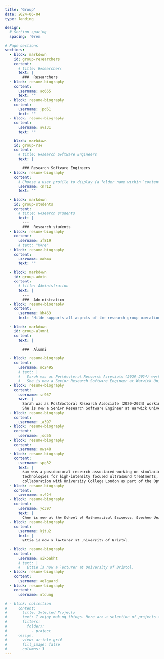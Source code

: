 ```yaml
---
title: 'Group'
date: 2024-06-04
type: landing

design:
  # Section spacing
  spacing: '0rem'

# Page sections
sections:
  - block: markdown
    id: group-researchers
    content:
      # title: Researchers
      text: |
        ###  Researchers
  - block: resume-biography
    content:
      username: nc655
      text: ""
  - block: resume-biography
    content:
      username: jpd61
      text: ""
  - block: resume-biography
    content:
      username: nvs31
      text: ""

  - block: markdown
    id: group-rse
    content:
      # title: Research Software Engineers
      text: |
        ---
        ### Research Software Engineers
  - block: resume-biography
    content:
      # Choose a user profile to display (a folder name within `content/authors/`)
      username: cnr12
      text: ""

  - block: markdown
    id: group-students
    content:
      # title: Research students
      text: |
        ---
        ###  Research students
  - block: resume-biography
    content:
      username: af819
      # text: "More"
  - block: resume-biography
    content:
      username: mabm4
      text: ""

  - block: markdown
    id: group-admin
    content:
      # title: Administration
      text: |
        ---
        ###  Administration
  - block: resume-biography
    content:
      username: hh463
      text: "Hilde supports all aspects of the research group operation."

  - block: markdown
    id: group-alumni
    content:
      text: |
        ---
        ###  Alumni

  - block: resume-biography
    content:
      username: mc2495
      # text: |
      #   Sarah was as Postdoctoral Research Associate (2020–2024) working on the ASiMoV Project.
      #   She is now a Senior Research Software Engineer at Warwick University.
  - block: resume-biography
    content:
      username: sr957
      text: |
        Sarah was as Postdoctoral Research Associate (2020–2024) working on the ASiMoV Project.
        She is now a Senior Research Software Engineer at Warwick University.
  - block: resume-biography
    content:
      username: ia397
  - block: resume-biography
    content:
      username: jsd55
  - block: resume-biography
    content:
      username: mws48
  - block: resume-biography
    content:
      username: spg32
      text: |
        Sam was a postdoctoral research associated working on simulation
        technologies for high-intensity focused ultrasound treatments, in
        collaboration with University College London as part of the OptimUS Project.
  - block: resume-biography
    content:
      username: nt434
  - block: resume-biography
    content:
      username: yc397
      text: |
        Chen is now at the School of Mathematical Sciences, Soochow University. He returned for an extended visit in 2024.
  - block: resume-biography
    content:
      username: hjtu2
      text: |
        Ettie is now a lecturer at University of Bristol.

  - block: resume-biography
    content:
      username: nikbakht
      # text: |
      #   Ettie is now a lecturer at University of Bristol.
  - block: resume-biography
    content:
      username: oelgaard
  - block: resume-biography
    content:
      username: ntdung

# - block: collection
#     content:
#       title: Selected Projects
#       text: I enjoy making things. Here are a selection of projects that I have worked on over the years.
#       filters:
#         folders:
#           - project
#     design:
#       view: article-grid
#       fill_image: false
#       columns: 3
---
```

